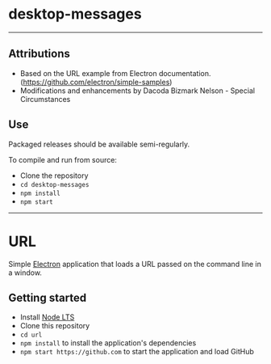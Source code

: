 # desktop-messages
-----------------
## Attributions

- Based on the URL example from Electron documentation. (https://github.com/electron/simple-samples)
- Modifications and enhancements by Dacoda Bizmark Nelson - Special Circumstances

## Use

Packaged releases should be available semi-regularly.

To compile and run from source:

- Clone the repository
- `cd desktop-messages`
- `npm install`
- `npm start`

-----------------

# URL

Simple [Electron](http://electron.atom.io) application that loads a URL
passed on the command line in a window.

## Getting started

- Install [Node LTS](https://nodejs.org)
- Clone this repository
- `cd url`
- `npm install` to install the application's dependencies
- `npm start https://github.com` to start the application and load GitHub
